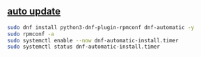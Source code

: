 ## [auto update](https://docs.fedoraproject.org/zh_CN/quick-docs/securing-the-system-by-keeping-it-up-to-date/#_setting_automatic_updates)

```sh
sudo dnf install python3-dnf-plugin-rpmconf dnf-automatic -y
sudo rpmconf -a
sudo systemctl enable --now dnf-automatic-install.timer
sudo systemctl status dnf-automatic-install.timer
```
